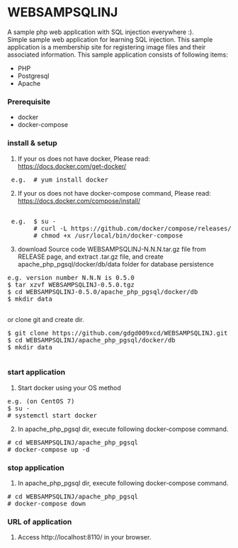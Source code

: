 # WEBSAMPSQLINJ
A sample php web application with SQL injection everywhere :).  
Simple sample web application for learning SQL injection.
This sample application is a membership site for registering image files and their associated information.
This sample application consists of following items:  
* PHP
* Postgresql
* Apache 

### Prerequisite

* docker
* docker-compose

### install & setup 

1. If your os does not have docker, Please read: https://docs.docker.com/get-docker/
<PRE> e.g.  # yum install docker</PRE>  


2. If your os does not have docker-compose command, Please read: https://docs.docker.com/compose/install/
<PRE>  
 e.g.  $ su -
       # curl -L https://github.com/docker/compose/releases/download/1.21.2/docker-compose-$(uname -s)-$(uname -m) -o /usr/local/bin/docker-compose
       # chmod +x /usr/local/bin/docker-compose
</PRE>
3. download Source code WEBSAMPSQLINJ-N.N.N.tar.gz file from RELEASE page, and extract .tar.gz file, and create apache_php_pgsql/docker/db/data folder for database persistence
<PRE>
e.g. version number N.N.N is 0.5.0
$ tar xzvf WEBSAMPSQLINJ-0.5.0.tgz
$ cd WEBSAMPSQLINJ-0.5.0/apache_php_pgsql/docker/db
$ mkdir data
 
</PRE>
or clone git and create dir.
<PRE>
$ git clone https://github.com/gdgd009xcd/WEBSAMPSQLINJ.git
$ cd WEBSAMPSQLINJ/apache_php_pgsql/docker/db
$ mkdir data
 
</PRE>

### start application
1. Start docker using your OS method
<PRE>
e.g. (on CentOS 7)
$ su -
# systemctl start docker
</PRE>

2. In apache_php_pgsql dir, execute following docker-compose command.
<PRE>
# cd WEBSAMPSQLINJ/apache_php_pgsql
# docker-compose up -d
</PRE>

### stop application

1. In apache_php_pgsql dir, execute following docker-compose command.
<PRE>
# cd WEBSAMPSQLINJ/apache_php_pgsql
# docker-compose down
</PRE>

### URL of application 
1. Access http://localhost:8110/ in your browser.





 
